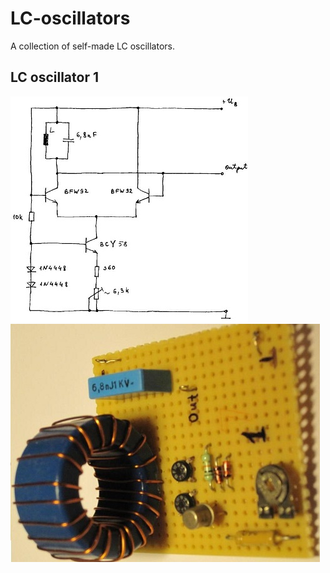 # LC-oscillators
A collection of self-made LC oscillators.

## LC oscillator 1
![Schematics](oscillator-1/schematics.jpg)
![Top view](oscillator-1/top.jpg)
